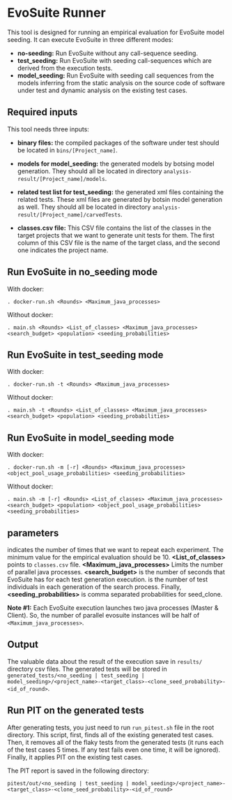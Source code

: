 # EvoSuite Runner
This tool is designed for running an empirical evaluation for EvoSuite model seeding. It can execute EvoSuite in three different modes:
- __no-seeding:__ Run EvoSuite without any call-sequence seeding.
- __test_seeding:__ Run EvoSuite with seeding call-sequences which are derived from the execution tests.
- __model_seeding:__ Run EvoSuite with seeding call sequences from the models inferring from the static analysis on the source code of software under test and dynamic analysis on the existing test cases.

## Required inputs
This tool needs three inputs:

- __binary files:__ the compiled packages of the software under test should be located in `bins/[Project_name]`.
- __models for model_seeding:__ the generated models by botsing model generation. They should all be located in directory `analysis-result/[Project_name]/models`.

- __related test list for test_seeding:__ the generated xml files containing  the related tests. These xml files are generated by botsin model generation as well. They should all be located in directory `analysis-result/[Project_name]/carvedTests`.
- __classes.csv file:__ This CSV file contains the list of the classes in the target projects that we want to generate unit tests for them. The first column of this CSV file is the name of the target class, and the second one indicates the project name.


## Run EvoSuite in no_seeding mode
With docker:

```
. docker-run.sh <Rounds> <Maximum_java_processes>
```

Without docker:
```
. main.sh <Rounds> <List_of_classes> <Maximum_java_processes> <search_budget> <population> <seeding_probabilities>
```


## Run EvoSuite in test_seeding mode
With docker:

```
. docker-run.sh -t <Rounds> <Maximum_java_processes>
```

Without docker:
```
. main.sh -t <Rounds> <List_of_classes> <Maximum_java_processes> <search_budget> <population> <seeding_probabilities>
```


## Run EvoSuite in model_seeding mode
With docker:

```
. docker-run.sh -m [-r] <Rounds> <Maximum_java_processes> <object_pool_usage_probabilities> <seeding_probabilities>
```

Without docker:
```
. main.sh -m [-r] <Rounds> <List_of_classes> <Maximum_java_processes> <search_budget> <population> <object_pool_usage_probabilities> <seeding_probabilities>
```

## parameters
__<Rounds>__ indicates the number of times that we want to repeat each experiment. The minimum value for the empirical evaluation should be 10. __<List_of_classes>__ points to `classes.csv` file. __<Maximum_java_processes>__ Limits the number of parallel java processes. __<search_budget>__ is the number of seconds that EvoSuite has for each test generation execution. __<population>__ is the number of test individuals in each generation of the search process. Finally, __<seeding_probabilities>__ is comma separated probabilities for seed_clone.

**Note #1:** Each EvoSuite execution launches two java processes (Master & Client). So, the number of parallel evosuite instances will be half of `<Maximum_java_processes>`.

## Output
The valuable data about the result of the execution save in `results/` directory csv files. The generated tests will be stored in `generated_tests/<no_seeding | test_seeding | model_seeding>/<project_name>-<target_class>-<clone_seed_probability>-<id_of_round>`.


## Run PIT on the generated tests

After generating tests, you just need to run `run_pitest.sh` file in the root directory. This script, first, finds all of the existing generated test cases. Then, it removes all of the flaky tests from the generated tests (it runs each of the test cases 5 times. If any test fails even one time, it will be ignored). Finally, it applies PIT on the existing test cases. 

The PIT report is saved in the following directory:

```
pitest/out/<no_seeding | test_seeding | model_seeding>/<project_name>-<target_class>-<clone_seed_probability>-<id_of_round>
```
